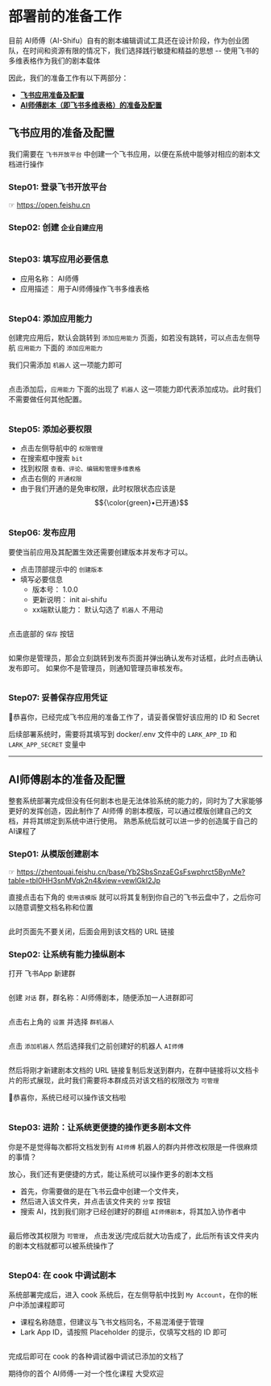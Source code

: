 # 部署前的准备工作

目前 AI师傅（AI-Shifu）自有的剧本编辑调试工具还在设计阶段，作为创业团队，在时间和资源有限的情况下，我们选择践行敏捷和精益的思想 -- 使用飞书的多维表格作为我们的剧本载体

因此，我们的准备工作有以下两部分：
* [**飞书应用准备及配置**](#飞书应用的准备及配置)
* [**AI师傅剧本（即飞书多维表格）的准备及配置**](#AI师傅剧本的准备及配置)


## 飞书应用的准备及配置

我们需要在 `飞书开放平台` 中创建一个飞书应用，以便在系统中能够对相应的剧本文档进行操作

### Step01: 登录飞书开放平台

☞ https://open.feishu.cn
<img src="../../img/zh-login-feishu-open.png" alt="">

### Step02: 创建 `企业自建应用`

<img src="../../img/zh-feishu-create-app.png" alt="">

### Step03: 填写应用必要信息

* 应用名称： AI师傅
* 应用描述： 用于AI师傅操作飞书多维表格

<img src="../../img/zh-feishu-create-app-enter-info.png" alt="">

### Step04: 添加应用能力

创建完应用后，默认会跳转到 `添加应用能力` 页面，如若没有跳转，可以点击左侧导航 `应用能力` 下面的 `添加应用能力`

我们只需添加 `机器人` 这一项能力即可

<img src="../../img/zh-feishu-create-app-add-ability.png" alt="">

点击添加后，`应用能力` 下面的出现了 `机器人` 这一项能力即代表添加成功。此时我们不需要做任何其他配置。

<img src="../../img/zh-feishu-create-app-add-ability-done.png" alt="">

### Step05: 添加必要权限

* 点击左侧导航中的 `权限管理`
* 在搜索框中搜索 `bit`
* 找到权限 `查看、评论、编辑和管理多维表格`
* 点击右侧的 `开通权限`
* 由于我们开通的是免审权限，此时权限状态应该是 $${\color{green}•已开通}$$

<img src="../../img/zh-feishu-create-app-auth.png" alt="">

### Step06: 发布应用

要使当前应用及其配置生效还需要创建版本并发布才可以。
* 点击顶部提示中的 `创建版本`
* 填写必要信息
  * 版本号： 1.0.0
  * 更新说明： init ai-shifu
  * xx端默认能力： 默认勾选了 `机器人` 不用动

<img src="../../img/zh-feishu-create-app-create-version.png" alt="">

点击底部的 `保存` 按钮

<img src="../../img/zh-feishu-create-app-create-version-save.png" alt="">

如果你是管理员，那会立刻跳转到发布页面并弹出确认发布对话框，此时点击确认发布即可。 如果你不是管理员，则通知管理员审核发布。

<img src="../../img/zh-feishu-create-app-create-version-publish.png" alt="">

### Step07: 妥善保存应用凭证

🎉恭喜你，已经完成飞书应用的准备工作了，请妥善保管好该应用的 ID 和 Secret

后续部署系统时，需要将其填写到 docker/.env 文件中的 `LARK_APP_ID` 和 `LARK_APP_SECRET` 变量中


----


## AI师傅剧本的准备及配置

整套系统部署完成但没有任何剧本也是无法体验系统的能力的，同时为了大家能够更好的发挥创造，因此制作了 AI师傅 的剧本模版，可以通过模版创建自己的文档，并将其绑定到系统中进行使用。 熟悉系统后就可以进一步的创造属于自己的AI课程了


### Step01: 从模版创建剧本

☞ https://zhentouai.feishu.cn/base/Yb2SbsSnzaEGsFswphrct5BynMe?table=tbl0HH3snMVqk2n4&view=vewlGkI2Jp

直接点击右下角的 `使用该模版` 就可以将其复制到你自己的飞书云盘中了，之后你可以随意调整文档名称和位置

<img src="../../img/zh-feishu-script-use-template.png" alt="">

此时页面先不要关闭，后面会用到该文档的 URL 链接

### Step02: 让系统有能力操纵剧本

打开 飞书App 新建群

<img src="../../img/zh-feishu-script-add-group.png" alt="">

创建 `对话` 群，群名称：AI师傅剧本，随便添加一人进群即可

<img src="../../img/zh-feishu-script-add-group2.png" alt="">

点击右上角的 `设置` 并选择 `群机器人`

<img src="../../img/zh-feishu-script-add-group-bot.png" alt="">

点击 `添加机器人` 然后选择我们之前创建好的机器人 `AI师傅`

<img src="../../img/zh-feishu-script-add-group-bot2.png" alt="">

然后将刚才新建剧本文档的 URL 链接复制后发送到群内，在群中链接将以文档卡片的形式展现，此时我们需要将本群成员对该文档的权限改为 `可管理`

🎉恭喜你，系统已经可以操作该文档啦

<img src="../../img/zh-feishu-script-add-group-add-doc.png" alt="">

### Step03: 进阶：让系统更便捷的操作更多剧本文件

你是不是觉得每次都将文档发到有 `AI师傅` 机器人的群内并修改权限是一件很麻烦的事情？

放心，我们还有更便捷的方式，能让系统可以操作更多的剧本文档
* 首先，你需要做的是在飞书云盘中创建一个文件夹，
* 然后进入该文件夹，并点击该文件夹的 `分享` 按钮
* 搜索 AI，找到我们刚才已经创建好的群组 `AI师傅剧本`，将其加入协作者中

<img src="../../img/zh-feishu-script-add-folder.png" alt="">

最后修改其权限为 `可管理`， 点击发送/完成后就大功告成了，此后所有该文件夹内的剧本文档就都可以被系统操作了

<img src="../../img/zh-feishu-script-add-folder2.png" alt="">

### Step04: 在 cook 中调试剧本

系统部署完成后，进入 cook 系统后，在左侧导航中找到 `My Account`，在你的帐户中添加课程即可
* 课程名称随意，但建议与飞书文档同名，不易混淆便于管理
* Lark App ID，请按照 Placeholder 的提示，仅填写文档的 ID 即可

<img src="../../img/zh-feishu-script-cook-add.png" alt="">

完成后即可在 cook 的各种调试器中调试已添加的文档了

期待你的首个 AI师傅-一对一个性化课程 大受欢迎
